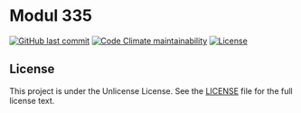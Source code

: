 # Modul 335

[![GitHub last commit](https://img.shields.io/github/last-commit/ursinn/schule-m335?logo=github&style=for-the-badge)](https://github.com/ursinn/schule-m335/commits)
[![Code Climate maintainability](https://img.shields.io/codeclimate/maintainability/ursinn/schule-m335?logo=codeclimate&style=for-the-badge)](https://codeclimate.com/github/ursinn/schule-m335)
[![License](https://img.shields.io/github/license/ursinn/schule-m335?style=for-the-badge)](https://github.com/ursinn/schule-m335/blob/main/LICENSE)

## License

This project is under the Unlicense License. See the [LICENSE](https://github.com/ursinn/schule-m335/blob/main/LICENSE)
file for the full license text.
